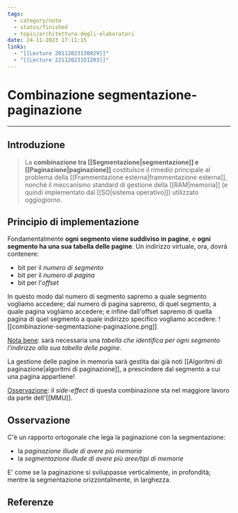 ```yaml
---
tags:
  - category/note
  - status/finished
  - topic/architettura-degli-elaboratori
date: 24-11-2023 17:11:15
links:
  - "[[Lecture 20112023130829]]"
  - "[[Lecture 22112023151203]]"
---
```

# Combinazione segmentazione-paginazione
---
## Introduzione
> La **combinazione tra [[Segmentazione|segmentazione]] e [[Paginazione|paginazione]]** costituisce il rimedio principale al problema della [[Frammentazione esterna|frammentazione esterna]], nonché il meccanismo standard di gestione della [[RAM|memoria]] (e quindi implementato dal [[SO|sistema operativo]]) utilizzato oggiogiorno.

## Principio di implementazione
Fondamentalmente **ogni segmento viene suddiviso in pagine**, e **ogni segmento ha una sua tabella delle pagine**. Un indirizzo virtuale, ora, dovrà contenere:
- bit per il _numero di segmento_
- bit per il _numero di pagina_
- bit per l'_offset_

In questo modo dal numero di segmento sapremo a quale segmento vogliamo accedere; dal numero di pagina sapremo, di quel segmento, a quale pagina vogliamo accedere; e infine dall'offset sapremo di quella pagina di quel segmento a quale indirizzo specifico vogliamo accedere:
![[combinazione-segmentazione-paginazione.png]]

<u>Nota bene</u>: sarà necessaria una _tabella che identifica per ogni segmento l'indirizzo alla sua tabella delle pagine_.

La gestione delle pagine in memoria sarà gestita dai già noti [[Algoritmi di paginazione|algoritmi di paginazione]], a prescindere dal segmento a cui una pagina appartiene!

<u>Osservazione</u>: il _side-effect_ di questa combinazione sta nel maggiore lavoro da parte dell'[[MMU]].

## Osservazione
C'è un rapporto ortogonale che lega la paginazione con la segmentazione:
- la _paginazione illude di avere più memoria_
- la _segmentazione illude di avere più aree/tipi di memorie_

E' come se la paginazione si sviluppasse verticalmente, in profondità; mentre la segmentazione orizzontalmente, in larghezza.

## Referenze